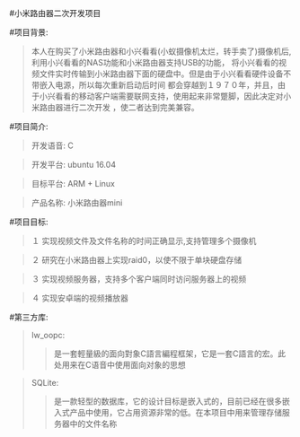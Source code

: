 #小米路由器二次开发项目

#项目背景:

>本人在购买了小米路由器和小兴看看(小蚁摄像机太烂，转手卖了)摄像机后,利用小兴看看的NAS功能和小米路由器支持USB的功能，
将小兴看看的视频文件实时传输到小米路由器下面的硬盘中。但是由于小兴看看硬件设备不带嵌入电源，所以每次重新启动后时间
都会穿越到１９７０年，并且，由于小兴看看的移动客户端需要联网支持，使用起来非常蹩脚，因此决定对小米路由器进行二次开发
，使二者达到完美兼容。

#项目简介:
>开发语音: C

>开发平台: ubuntu 16.04

>目标平台: ARM + Linux

>产品名称: 小米路由器mini

#项目目标:

>１ 实现视频文件及文件名称的时间正确显示,支持管理多个摄像机

>２ 研究在小米路由器上实现raid0，以使不限于单块硬盘存储

>３ 实现视频服务器，支持多个客户端同时访问服务器上的视频

>４ 实现安卓端的视频播放器

#第三方库:

>lw_oopc:
>>是一套輕量級的面向對象C語言編程框架，它是一套C語言的宏。此处用来在C语音中使用面向对象的思想

>SQLite:
>>是一款轻型的数据库，它的设计目标是嵌入式的，目前已经在很多嵌入式产品中使用，它占用资源非常的低。在本项目中用来管理存储服务器中的文件名称
